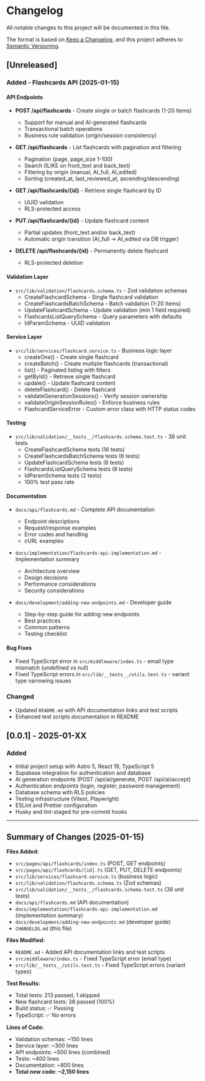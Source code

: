 # Changelog

All notable changes to this project will be documented in this file.

The format is based on [Keep a Changelog](https://keepachangelog.com/en/1.0.0/),
and this project adheres to [Semantic Versioning](https://semver.org/spec/v2.0.0.html).

## [Unreleased]

### Added - Flashcards API (2025-01-15)

#### API Endpoints
- **POST /api/flashcards** - Create single or batch flashcards (1-20 items)
  - Support for manual and AI-generated flashcards
  - Transactional batch operations
  - Business rule validation (origin/session consistency)
  
- **GET /api/flashcards** - List flashcards with pagination and filtering
  - Pagination (page, page_size 1-100)
  - Search (ILIKE on front_text and back_text)
  - Filtering by origin (manual, AI_full, AI_edited)
  - Sorting (created_at, last_reviewed_at, ascending/descending)
  
- **GET /api/flashcards/{id}** - Retrieve single flashcard by ID
  - UUID validation
  - RLS-protected access
  
- **PUT /api/flashcards/{id}** - Update flashcard content
  - Partial updates (front_text and/or back_text)
  - Automatic origin transition (AI_full → AI_edited via DB trigger)
  
- **DELETE /api/flashcards/{id}** - Permanently delete flashcard
  - RLS-protected deletion

#### Validation Layer
- `src/lib/validation/flashcards.schema.ts` - Zod validation schemas
  - CreateFlashcardSchema - Single flashcard validation
  - CreateFlashcardsBatchSchema - Batch validation (1-20 items)
  - UpdateFlashcardSchema - Update validation (min 1 field required)
  - FlashcardsListQuerySchema - Query parameters with defaults
  - IdParamSchema - UUID validation

#### Service Layer
- `src/lib/services/flashcard.service.ts` - Business logic layer
  - createOne() - Create single flashcard
  - createBatch() - Create multiple flashcards (transactional)
  - list() - Paginated listing with filters
  - getById() - Retrieve single flashcard
  - update() - Update flashcard content
  - deleteFlashcard() - Delete flashcard
  - validateGenerationSessions() - Verify session ownership
  - validateOriginSessionRules() - Enforce business rules
  - FlashcardServiceError - Custom error class with HTTP status codes

#### Testing
- `src/lib/validation/__tests__/flashcards.schema.test.ts` - 38 unit tests
  - CreateFlashcardSchema tests (16 tests)
  - CreateFlashcardsBatchSchema tests (6 tests)
  - UpdateFlashcardSchema tests (6 tests)
  - FlashcardsListQuerySchema tests (8 tests)
  - IdParamSchema tests (2 tests)
  - 100% test pass rate

#### Documentation
- `docs/api/flashcards.md` - Complete API documentation
  - Endpoint descriptions
  - Request/response examples
  - Error codes and handling
  - cURL examples
  
- `docs/implementation/flashcards-api-implementation.md` - Implementation summary
  - Architecture overview
  - Design decisions
  - Performance considerations
  - Security considerations
  
- `docs/development/adding-new-endpoints.md` - Developer guide
  - Step-by-step guide for adding new endpoints
  - Best practices
  - Common patterns
  - Testing checklist

#### Bug Fixes
- Fixed TypeScript error in `src/middleware/index.ts` - email type mismatch (undefined vs null)
- Fixed TypeScript errors in `src/lib/__tests__/utils.test.ts` - variant type narrowing issues

### Changed
- Updated `README.md` with API documentation links and test scripts
- Enhanced test scripts documentation in README

## [0.0.1] - 2025-01-XX

### Added
- Initial project setup with Astro 5, React 19, TypeScript 5
- Supabase integration for authentication and database
- AI generation endpoints (POST /api/ai/generate, POST /api/ai/accept)
- Authentication endpoints (login, register, password management)
- Database schema with RLS policies
- Testing infrastructure (Vitest, Playwright)
- ESLint and Prettier configuration
- Husky and lint-staged for pre-commit hooks

---

## Summary of Changes (2025-01-15)

**Files Added:**
- `src/pages/api/flashcards/index.ts` (POST, GET endpoints)
- `src/pages/api/flashcards/[id].ts` (GET, PUT, DELETE endpoints)
- `src/lib/services/flashcard.service.ts` (business logic)
- `src/lib/validation/flashcards.schema.ts` (Zod schemas)
- `src/lib/validation/__tests__/flashcards.schema.test.ts` (38 unit tests)
- `docs/api/flashcards.md` (API documentation)
- `docs/implementation/flashcards-api-implementation.md` (implementation summary)
- `docs/development/adding-new-endpoints.md` (developer guide)
- `CHANGELOG.md` (this file)

**Files Modified:**
- `README.md` - Added API documentation links and test scripts
- `src/middleware/index.ts` - Fixed TypeScript error (email type)
- `src/lib/__tests__/utils.test.ts` - Fixed TypeScript errors (variant types)

**Test Results:**
- Total tests: 213 passed, 1 skipped
- New flashcard tests: 38 passed (100%)
- Build status: ✅ Passing
- TypeScript: ✅ No errors

**Lines of Code:**
- Validation schemas: ~150 lines
- Service layer: ~300 lines
- API endpoints: ~500 lines (combined)
- Tests: ~400 lines
- Documentation: ~800 lines
- **Total new code: ~2,150 lines**

